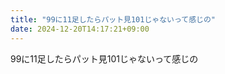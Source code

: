 ```yaml
---
title: "99に11足したらパット見101じゃないって感じの"
date: 2024-12-20T14:17:21+09:00
---
```

99に11足したらパット見101じゃないって感じの
